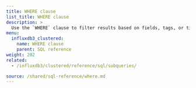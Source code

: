 ```yaml
---
title: WHERE clause
list_title: WHERE clause
description: > 
  Use the `WHERE` clause to filter results based on fields, tags, or timestamps.
menu:
  influxdb3_clustered:
    name: WHERE clause
    parent: SQL reference
weight: 202
related:
  - /influxdb3/clustered/reference/sql/subqueries/

source: /shared/sql-reference/where.md
---
```


<!-- 
The content of this page is at /content/shared/sql-reference/where.md
-->
